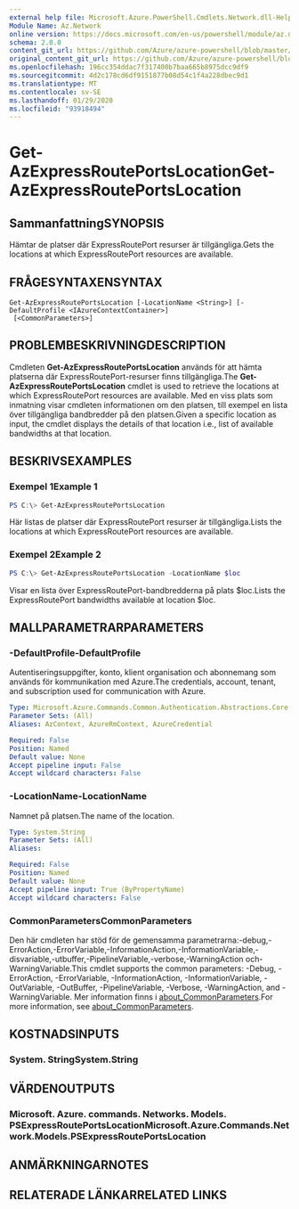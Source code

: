 ```yaml
---
external help file: Microsoft.Azure.PowerShell.Cmdlets.Network.dll-Help.xml
Module Name: Az.Network
online version: https://docs.microsoft.com/en-us/powershell/module/az.network/get-azexpressrouteportslocation
schema: 2.0.0
content_git_url: https://github.com/Azure/azure-powershell/blob/master/src/Network/Network/help/Get-AzExpressRoutePortsLocation.md
original_content_git_url: https://github.com/Azure/azure-powershell/blob/master/src/Network/Network/help/Get-AzExpressRoutePortsLocation.md
ms.openlocfilehash: 196cc354ddac7f317400b7baa665b8975dcc9df9
ms.sourcegitcommit: 4d2c178cd6df9151877b08d54c1f4a228dbec9d1
ms.translationtype: MT
ms.contentlocale: sv-SE
ms.lasthandoff: 01/29/2020
ms.locfileid: "93918494"
---
```

# <span data-ttu-id="d4839-101">Get-AzExpressRoutePortsLocation</span><span class="sxs-lookup"><span data-stu-id="d4839-101">Get-AzExpressRoutePortsLocation</span></span>

## <span data-ttu-id="d4839-102">Sammanfattning</span><span class="sxs-lookup"><span data-stu-id="d4839-102">SYNOPSIS</span></span>
<span data-ttu-id="d4839-103">Hämtar de platser där ExpressRoutePort resurser är tillgängliga.</span><span class="sxs-lookup"><span data-stu-id="d4839-103">Gets the locations at which ExpressRoutePort resources are available.</span></span>

## <span data-ttu-id="d4839-104">FRÅGESYNTAXEN</span><span class="sxs-lookup"><span data-stu-id="d4839-104">SYNTAX</span></span>

```
Get-AzExpressRoutePortsLocation [-LocationName <String>] [-DefaultProfile <IAzureContextContainer>]
 [<CommonParameters>]
```

## <span data-ttu-id="d4839-105">PROBLEMBESKRIVNING</span><span class="sxs-lookup"><span data-stu-id="d4839-105">DESCRIPTION</span></span>
<span data-ttu-id="d4839-106">Cmdleten **Get-AzExpressRoutePortsLocation** används för att hämta platserna där ExpressRoutePort-resurser finns tillgängliga.</span><span class="sxs-lookup"><span data-stu-id="d4839-106">The **Get-AzExpressRoutePortsLocation** cmdlet is used to retrieve the locations at which ExpressRoutePort resources are available.</span></span> <span data-ttu-id="d4839-107">Med en viss plats som inmatning visar cmdleten informationen om den platsen, till exempel en lista över tillgängliga bandbredder på den platsen.</span><span class="sxs-lookup"><span data-stu-id="d4839-107">Given a specific location as input, the cmdlet displays the details of that location i.e., list of available bandwidths at that location.</span></span>

## <span data-ttu-id="d4839-108">BESKRIVS</span><span class="sxs-lookup"><span data-stu-id="d4839-108">EXAMPLES</span></span>

### <span data-ttu-id="d4839-109">Exempel 1</span><span class="sxs-lookup"><span data-stu-id="d4839-109">Example 1</span></span>
```powershell
PS C:\> Get-AzExpressRoutePortsLocation
```

<span data-ttu-id="d4839-110">Här listas de platser där ExpressRoutePort resurser är tillgängliga.</span><span class="sxs-lookup"><span data-stu-id="d4839-110">Lists the locations at which ExpressRoutePort resources are available.</span></span>

### <span data-ttu-id="d4839-111">Exempel 2</span><span class="sxs-lookup"><span data-stu-id="d4839-111">Example 2</span></span>
```powershell
PS C:\> Get-AzExpressRoutePortsLocation -LocationName $loc
```

<span data-ttu-id="d4839-112">Visar en lista över ExpressRoutePort-bandbredderna på plats $loc.</span><span class="sxs-lookup"><span data-stu-id="d4839-112">Lists the ExpressRoutePort bandwidths available at location $loc.</span></span>

## <span data-ttu-id="d4839-113">MALLPARAMETRAR</span><span class="sxs-lookup"><span data-stu-id="d4839-113">PARAMETERS</span></span>

### <span data-ttu-id="d4839-114">-DefaultProfile</span><span class="sxs-lookup"><span data-stu-id="d4839-114">-DefaultProfile</span></span>
<span data-ttu-id="d4839-115">Autentiseringsuppgifter, konto, klient organisation och abonnemang som används för kommunikation med Azure.</span><span class="sxs-lookup"><span data-stu-id="d4839-115">The credentials, account, tenant, and subscription used for communication with Azure.</span></span>

```yaml
Type: Microsoft.Azure.Commands.Common.Authentication.Abstractions.Core.IAzureContextContainer
Parameter Sets: (All)
Aliases: AzContext, AzureRmContext, AzureCredential

Required: False
Position: Named
Default value: None
Accept pipeline input: False
Accept wildcard characters: False
```

### <span data-ttu-id="d4839-116">-LocationName</span><span class="sxs-lookup"><span data-stu-id="d4839-116">-LocationName</span></span>
<span data-ttu-id="d4839-117">Namnet på platsen.</span><span class="sxs-lookup"><span data-stu-id="d4839-117">The name of the location.</span></span>

```yaml
Type: System.String
Parameter Sets: (All)
Aliases:

Required: False
Position: Named
Default value: None
Accept pipeline input: True (ByPropertyName)
Accept wildcard characters: False
```

### <span data-ttu-id="d4839-118">CommonParameters</span><span class="sxs-lookup"><span data-stu-id="d4839-118">CommonParameters</span></span>
<span data-ttu-id="d4839-119">Den här cmdleten har stöd för de gemensamma parametrarna:-debug,-ErrorAction,-ErrorVariable,-InformationAction,-InformationVariable,-disvariable,-utbuffer,-PipelineVariable,-verbose,-WarningAction och-WarningVariable.</span><span class="sxs-lookup"><span data-stu-id="d4839-119">This cmdlet supports the common parameters: -Debug, -ErrorAction, -ErrorVariable, -InformationAction, -InformationVariable, -OutVariable, -OutBuffer, -PipelineVariable, -Verbose, -WarningAction, and -WarningVariable.</span></span> <span data-ttu-id="d4839-120">Mer information finns i [about_CommonParameters](https://go.microsoft.com/fwlink/?LinkID=113216).</span><span class="sxs-lookup"><span data-stu-id="d4839-120">For more information, see [about_CommonParameters](https://go.microsoft.com/fwlink/?LinkID=113216).</span></span>

## <span data-ttu-id="d4839-121">KOSTNADS</span><span class="sxs-lookup"><span data-stu-id="d4839-121">INPUTS</span></span>

### <span data-ttu-id="d4839-122">System. String</span><span class="sxs-lookup"><span data-stu-id="d4839-122">System.String</span></span>

## <span data-ttu-id="d4839-123">VÄRDEN</span><span class="sxs-lookup"><span data-stu-id="d4839-123">OUTPUTS</span></span>

### <span data-ttu-id="d4839-124">Microsoft. Azure. commands. Networks. Models. PSExpressRoutePortsLocation</span><span class="sxs-lookup"><span data-stu-id="d4839-124">Microsoft.Azure.Commands.Network.Models.PSExpressRoutePortsLocation</span></span>

## <span data-ttu-id="d4839-125">ANMÄRKNINGAR</span><span class="sxs-lookup"><span data-stu-id="d4839-125">NOTES</span></span>

## <span data-ttu-id="d4839-126">RELATERADE LÄNKAR</span><span class="sxs-lookup"><span data-stu-id="d4839-126">RELATED LINKS</span></span>
